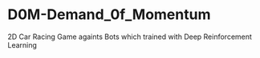 # D0M-Demand_0f_Momentum
2D Car Racing Game againts Bots which trained with Deep Reinforcement Learning
